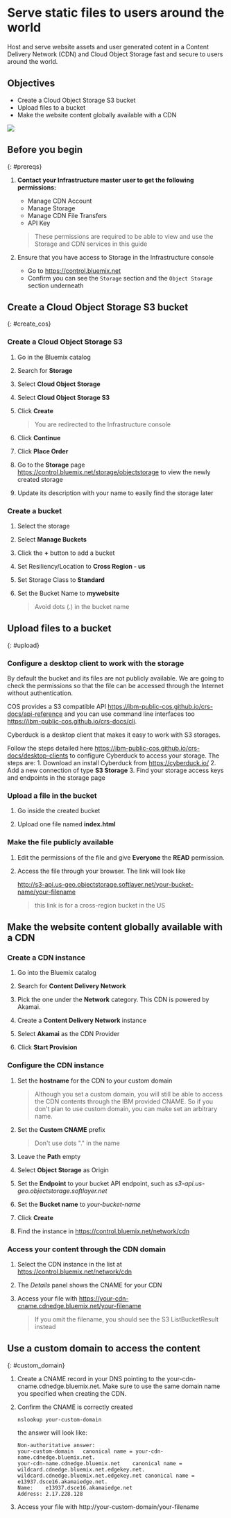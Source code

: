# Serve static files to users around the world
Host and serve website assets and user generated cotent in a Content Delivery Network (CDN) and Cloud Object Storage fast and secure to users around the world.

## Objectives
* Create a Cloud Object Storage S3 bucket
* Upload files to a bucket
* Make the website content globally available with a CDN

![](images/solution3/Solution3Architecture.png)

## Before you begin
{: #prereqs}

1. **Contact your Infrastructure master user to get the following permissions:**
   * Manage CDN Account
   * Manage Storage
   * Manage CDN File Transfers
   * API Key

   > These permissions are required to be able to view and use the Storage and CDN services in this guide

2. Ensure that you have access to Storage in the Infrastructure console
   * Go to https://control.bluemix.net
   * Confirm you can see the `Storage` section and the `Object Storage` section underneath

## Create a Cloud Object Storage S3 bucket
{: #create_cos}

### Create a Cloud Object Storage S3

1. Go in the Bluemix catalog

2. Search for **Storage**

3. Select **Cloud Object Storage**

4. Select **Cloud Object Storage S3**

5. Click **Create**

   > You are redirected to the Infrastructure console

6. Click **Continue**

7. Click **Place Order**

8. Go to the **Storage** page https://control.bluemix.net/storage/objectstorage to view the newly created storage

9. Update its description with your name to easily find the storage later

### Create a bucket

1. Select the storage

2. Select **Manage Buckets**

3. Click the **+** button to add a bucket

4. Set Resiliency/Location to **Cross Region - us**

5. Set Storage Class to **Standard**

6. Set the Bucket Name to **mywebsite**

   > Avoid dots (.) in the bucket name

## Upload files to a bucket
{: #upload}

### Configure a desktop client to work with the storage

By default the bucket and its files are not publicly available. We are going to check the permissions so that the file can be accessed through the Internet without authentication.

COS provides a S3 compatible API https://ibm-public-cos.github.io/crs-docs/api-reference and you can use command line interfaces too https://ibm-public-cos.github.io/crs-docs/cli.

Cyberduck is a desktop client that makes it easy to work with S3 storages.

Follow the steps detailed here https://ibm-public-cos.github.io/crs-docs/desktop-clients to configure Cyberduck to access your storage. The steps are:
      1. Download an install Cyberduck from https://cyberduck.io/
      2. Add a new connection of type **S3 Storage**
      3. Find your storage access keys and endpoints in the storage page

### Upload a file in the bucket

1. Go inside the created bucket

2. Upload one file named **index.html**

### Make the file publicly available

1. Edit the permissions of the file and give **Everyone** the **READ** permission.

2. Access the file through your browser. The link will look like

   http://s3-api.us-geo.objectstorage.softlayer.net/your-bucket-name/your-filename

   > this link is for a cross-region bucket in the US

## Make the website content globally available with a CDN

### Create a CDN instance

1. Go into the Bluemix catalog

2. Search for **Content Delivery Network**

3. Pick the one under the **Network** category. This CDN is powered by Akamai.

4. Create a **Content Delivery Network** instance

5. Select **Akamai** as the CDN Provider

6. Click **Start Provision**

### Configure the CDN instance

1. Set the **hostname** for the CDN to your custom domain

   > Although you set a custom domain, you will still be able to access the CDN contents through the IBM provided CNAME. So if you don't plan to use custom domain, you can make set an arbitrary name.

2. Set the **Custom CNAME** prefix

   > Don't use dots "." in the name

3. Leave the **Path** empty

4. Select **Object Storage** as Origin

5. Set the **Endpoint** to your bucket API endpoint, such as *s3-api.us-geo.objectstorage.softlayer.net*

6. Set the **Bucket name** to *your-bucket-name*

7. Click **Create**

8. Find the instance in https://control.bluemix.net/network/cdn

### Access your content through the CDN domain

1. Select the CDN instance in the list at https://control.bluemix.net/network/cdn

2. The *Details* panel shows the CNAME for your CDN

3. Access your file with https://your-cdn-cname.cdnedge.bluemix.net/your-filename

   > If you omit the filename, you should see the S3 ListBucketResult instead

## Use a custom domain to access the content
{: #custom_domain}

1. Create a CNAME record in your DNS pointing to the your-cdn-cname.cdnedge.bluemix.net. Make sure to use the same domain name you specified when creating the CDN.

2. Confirm the CNAME is correctly created

   ```
   nslookup your-custom-domain
   ```

   the answer will look like:

   ```
   Non-authoritative answer:
   your-custom-domain	canonical name = your-cdn-name.cdnedge.bluemix.net.
   your-cdn-name.cdnedge.bluemix.net	canonical name = wildcard.cdnedge.bluemix.net.edgekey.net.
   wildcard.cdnedge.bluemix.net.edgekey.net	canonical name = e13937.dsce16.akamaiedge.net.
   Name:	e13937.dsce16.akamaiedge.net
   Address: 2.17.228.128
   ```

3. Access your file with http://your-custom-domain/your-filename
